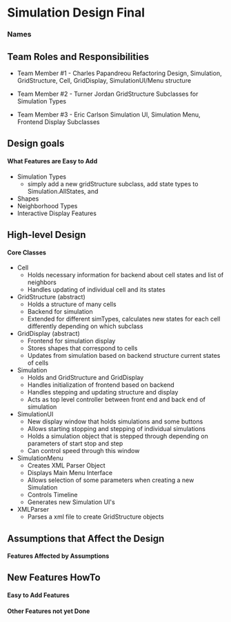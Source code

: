 # Simulation Design Final
### Names

## Team Roles and Responsibilities

 * Team Member #1 - Charles Papandreou
    Refactoring Design, Simulation, GridStructure, Cell, GridDisplay, SimulationUI/Menu structure
    
 * Team Member #2 - Turner Jordan
    GridStructure Subclasses for Simulation Types

 * Team Member #3 - Eric Carlson
    Simulation UI, Simulation Menu, Frontend Display Subclasses


## Design goals

#### What Features are Easy to Add
 * Simulation Types
    * simply add a new gridStructure subclass, add state types to Simulation.AllStates, and 
 * Shapes
 * Neighborhood Types
 * Interactive Display Features

## High-level Design

#### Core Classes
 * Cell
    * Holds necessary information for backend about cell states and list of neighbors
    * Handles updating of individual cell and its states
 * GridStructure (abstract)
    * Holds a structure of many cells
    * Backend for simulation
    * Extended for different simTypes, calculates new states for each cell differently depending on which subclass
 * GridDisplay (abstract)
    * Frontend for simulation display
    * Stores shapes that correspond to cells
    * Updates from simulation based on backend structure current states of cells
 * Simulation
    * Holds and GridStructure and GridDisplay
    * Handles initialization of frontend based on backend
    * Handles stepping and updating structure and display
    * Acts as top level controller between front end and back end of simulation
 * SimulationUI
    * New display window that holds simulations and some buttons
    * Allows starting stopping and stepping of individual simulations
    * Holds a simulation object that is stepped through depending on parameters of start stop and step
    * Can control speed through this window
 * SimulationMenu
    * Creates XML Parser Object
    * Displays Main Menu Interface
    * Allows selection of some parameters when creating a new Simulation
    * Controls Timeline
    * Generates new Simulation UI's
 * XMLParser
    * Parses a xml file to create GridStructure objects


## Assumptions that Affect the Design

#### Features Affected by Assumptions


## New Features HowTo

#### Easy to Add Features

#### Other Features not yet Done

